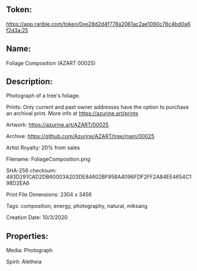 ## Token:

https://app.rarible.com/token/0xe28d2d4f778a2061ac2ae1080c76c4bd0a6f2d3a:25

## Name:

Foliage Composition (AZART 00025)

## Description: 

Photograph of a tree's foliage.

Prints: Only current and past owner addresses have the option to purchase an archival print. More info at https://azurine.art/prints

Artwork: https://azurine.art/AZART/00025

Archive: https://github.com/Azurine/AZART/tree/main/00025

Artist Royalty: 20% from sales

Filename: FoliageComposition.png

SHA-256 checksum: 493D291CAD2DB60003A203DE84602BF958A4096FDF2FF2A84EE4654C198D2EA6

Print File Dimensions: 2304 x 3456

Tags: composition, energy, photography, natural, miksang

Creation Date: 10/3/2020

## Properties:

Media: Photograph

Spirit: Aletheia